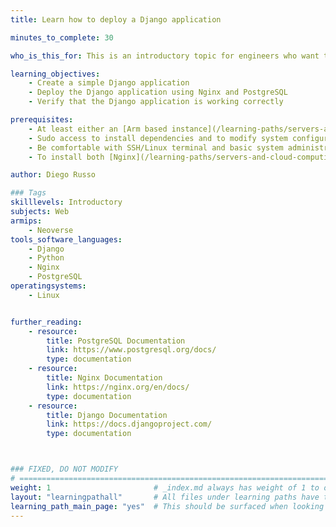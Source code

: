 ```yaml
---
title: Learn how to deploy a Django application

minutes_to_complete: 30

who_is_this_for: This is an introductory topic for engineers who want to deploy a Django based application on Arm machines.

learning_objectives:
    - Create a simple Django application
    - Deploy the Django application using Nginx and PostgreSQL
    - Verify that the Django application is working correctly

prerequisites:
    - At least either an [Arm based instance](/learning-paths/servers-and-cloud-computing/csp/) from a cloud service provider, on-premises Arm server, or a Linux virtual machine on your Arm device.
    - Sudo access to install dependencies and to modify system configuration files.
    - Be comfortable with SSH/Linux terminal and basic system administration tasks.
    - To install both [Nginx](/learning-paths/servers-and-cloud-computing/nginx/) and [PostgreSQL](/learning-paths/servers-and-cloud-computing/postgresql/)

author: Diego Russo

### Tags
skilllevels: Introductory
subjects: Web
armips:
    - Neoverse
tools_software_languages:
    - Django
    - Python
    - Nginx
    - PostgreSQL
operatingsystems:
    - Linux


further_reading:
    - resource:
        title: PostgreSQL Documentation
        link: https://www.postgresql.org/docs/
        type: documentation
    - resource:
        title: Nginx Documentation
        link: https://nginx.org/en/docs/
        type: documentation
    - resource:
        title: Django Documentation
        link: https://docs.djangoproject.com/
        type: documentation



### FIXED, DO NOT MODIFY
# ================================================================================
weight: 1                       # _index.md always has weight of 1 to order correctly
layout: "learningpathall"       # All files under learning paths have this same wrapper
learning_path_main_page: "yes"  # This should be surfaced when looking for related content. Only set for _index.md of learning path content.
---
```

